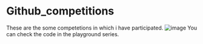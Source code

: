 # Github_competitions
These are the some competetions in which i have participated.
![image](https://github.com/Nanusharma/kaggle_competitions_related_notebooks/assets/96076584/11810413-96e7-449f-b79f-b586b216c991)
You can check the code in the playground series.
